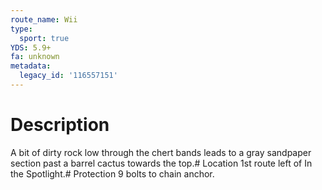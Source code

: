 ```yaml
---
route_name: Wii
type:
  sport: true
YDS: 5.9+
fa: unknown
metadata:
  legacy_id: '116557151'
---
```

# Description
A bit of dirty rock low through the chert bands leads to a gray sandpaper section past a barrel cactus towards the top.# Location
1st route left of In the Spotlight.# Protection
9 bolts to chain anchor.